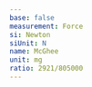 ```yaml
---
base: false
measurement: Force
si: Newton
siUnit: N
name: McGhee
unit: mg
ratio: 2921/805000
---
```

